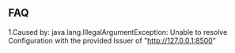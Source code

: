 
## FAQ
1.Caused by: java.lang.IllegalArgumentException: Unable to resolve Configuration with the provided Issuer of "http://127.0.0.1:8500"